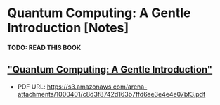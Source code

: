# Quantum Computing: A Gentle Introduction [Notes]

**TODO: READ THIS BOOK**

## ["Quantum Computing: A Gentle Introduction"](https://s3.amazonaws.com/arena-attachments/1000401/c8d3f8742d163b7ffd6ae3e4e4e07bf3.pdf)
+ PDF URL: https://s3.amazonaws.com/arena-attachments/1000401/c8d3f8742d163b7ffd6ae3e4e4e07bf3.pdf